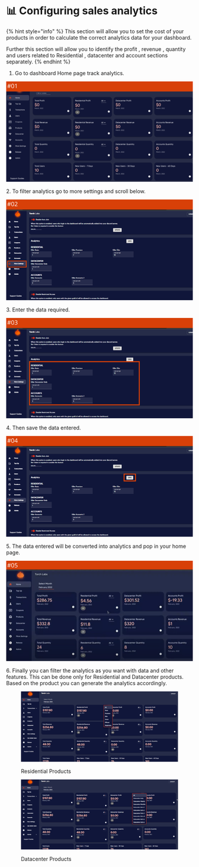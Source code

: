 # 📊 Configuring sales analytics

{% hint style="info" %}
This section will allow you to set the cost of your products in order to calculate the correct analytics data for your dashboard.

Further this section will allow you to identify the profit , revenue , quantity and users related to Residential , datacenter and account sections separately.&#x20;
{% endhint %}

1. Go to dashboard Home page track analytics.

![](<../.gitbook/assets/1 (62) (7).png>)

2\. To filter analytics go to more settings and scroll below.

![](<../.gitbook/assets/1 (63) (7).png>)

3\. Enter the data required.

![](<../.gitbook/assets/1 (64) (2).png>)

4\. Then save the data entered.

![](<../.gitbook/assets/1 (65).png>)

5\. The data entered will be converted into analytics and pop in your home page.

![](<../.gitbook/assets/1 (66).png>)

6\. Finally you can filter the analytics as you want with data and other features. This can be done only for Residential and Datacenter products. Based on the product you can generate the analytics accordingly.

<figure><img src="../.gitbook/assets/x (3).png" alt=""><figcaption><p>Residential Products</p></figcaption></figure>

<figure><img src="../.gitbook/assets/y (2).png" alt=""><figcaption><p>Datacenter Products</p></figcaption></figure>
